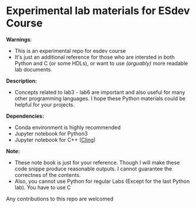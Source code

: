 # Experimental lab materials for ESdev Course
**Warnings**: 
* This is an experimental repo for esdev course
* It's just an additional reference for those who are intersted in both Python and C (or some HDLs), or want to use *(arguably)* more readable lab documents.

**Description:**
* Concepts related to lab3 - lab6 are important and also useful for many other programming languages. 
I hope these Python materials could be helpful for your projects.

**Dependencies:**
* Conda environment is highly recommended
* Jupyter notebook for Python3
* Jupyter notebook for C++ ([Cling](https://github.com/jupyter-xeus/xeus-cling))

**Note:**
* These note book is just for your reference. Though I will make these code snippe produce reasonable outputs. I cannot guarantee the correctnes of the contents.
* Also, you cannot use Python for regular Labs (Except for the last Python lab). You have to use C

Any contributions to this repo are welcomed
